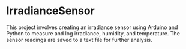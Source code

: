 # IrradianceSensor
This project involves creating an irradiance sensor using Arduino and Python to measure and log irradiance, humidity, and temperature. The sensor readings are saved to a text file for further analysis.
